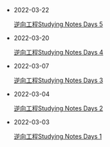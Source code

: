 - 2022-03-22

  [逆向工程Studying Notes Days 5](https://www.21r000.top/article/ca1a73d0.html)

- 2022-03-20

  [逆向工程Studying Notes Days 4](https://www.21r000.top/article/bd1d4346.html)

- 2022-03-07

  [逆向工程Studying Notes Days 3](https://www.21r000.top/article/5c387dcc.html)

- 2022-03-04

  [逆向工程Studying Notes Days 2](https://www.21r000.top/article/547ee673.html)

- 2022-03-03

  [逆向工程Studying Notes Days 1](https://www.21r000.top/article/c56b0a10.html)